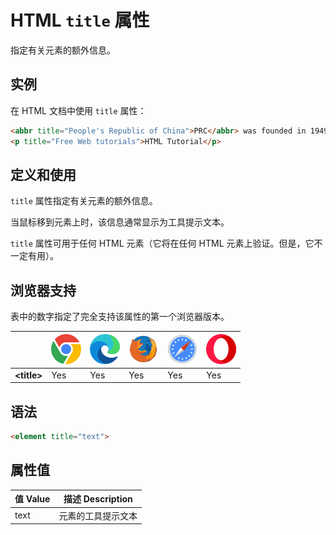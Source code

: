 HTML `title` 属性
===

指定有关元素的额外信息。

## 实例

在 HTML 文档中使用 `title` 属性：

```html idoc:preview
<abbr title="People's Republic of China">PRC</abbr> was founded in 1949.
<p title="Free Web tutorials">HTML Tutorial</p>
```

## 定义和使用

`title` 属性指定有关元素的额外信息。

当鼠标移到元素上时，该信息通常显示为工具提示文本。

`title` 属性可用于任何 HTML 元素（它将在任何 HTML 元素上验证。但是，它不一定有用）。

## 浏览器支持

表中的数字指定了完全支持该属性的第一个浏览器版本。

| &nbsp; | ![chrome][1] | ![edge][2] | ![firefox][3] | ![safari][4] | ![opera][5] |
| ---- | ---- | ---- | ---- | ---- | ---- |
| __&lt;title&gt;__ | Yes | Yes | Yes | Yes | Yes |
<!--rehype:style=width: 100%; display: inline-table;-->

## 语法

```html
<element title="text">
```

## 属性值

值 Value | 描述 Description
---- | ----
text | 元素的工具提示文本

[1]: ../../assets/chrome.svg
[2]: ../../assets/edge.svg
[3]: ../../assets/firefox.svg
[4]: ../../assets/safari.svg
[5]: ../../assets/opera.svg